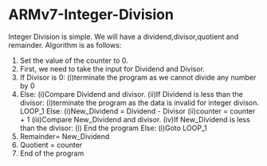 # ARMv7-Integer-Division
Integer Division is simple. We will have a dividend,divisor,quotient and remainder.
Algorithm is as follows:
 1. Set the value of the counter to 0.
 2. First, we need to take the input for Dividend and Divisor.
 3. If Divisor is 0:
       (i)terminate the program as we cannot divide any number by 0
 4. Else:
       (i)Compare Dividend and divisor.
       (ii)If Dividend is less than the divisor:
              (i)terminate the program as the data is invalid for integer divison.
LOOP_1 Else:
         (i)New_Dividend = Dividend - Divisor
         (ii)counter = counter + 1
         (iii)Compare New_Dividend and divisor.
         (iv)If New_Dividend is less than the divisor:
                (i) End the program
             Else:
                 (i)Goto LOOP_1
  5. Remainder= New_Dividend
  6. Quotient = counter
  7. End of the program         
